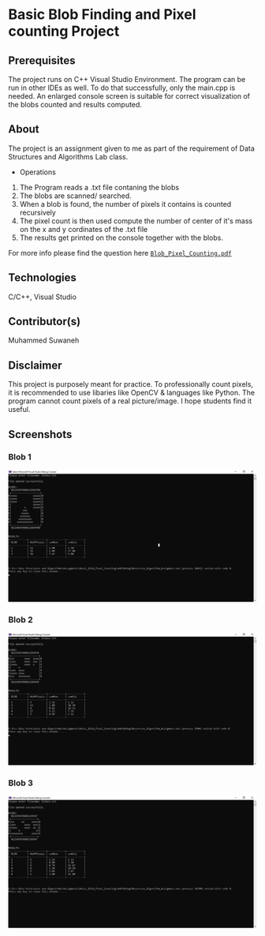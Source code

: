 # Basic Blob Finding and Pixel counting Project 

## Prerequisites 

The project runs on C++ Visual Studio Environment. The program can be run in other IDEs as well.
To do that successfully, only the main.cpp is needed. An enlarged console screen is suitable for correct
visualization of the blobs counted and results computed.

## About 

The project is an assignment given to me as part of the requirement of Data Structures and Algorithms
Lab class.

- Operations 
1. The Program reads a .txt file contaning the blobs
2. The blobs are scanned/ searched.
3. When a blob is found, the number of pixels it contains is counted recursively
4. The pixel count is then used compute the number of center of it's mass on the x and y cordinates of the .txt file
5. The results get printed on the console together with the blobs.

For more info please find the question here [`Blob_Pixel_Counting.pdf`](Problem/Blob_Pixel_Counting.pdf)

## Technologies 

C/C++, Visual Studio 

## Contributor(s)

Muhammed Suwaneh

## Disclaimer 

This project is purposely meant for practice. To professionally count pixels, it is
recommended to use libaries like OpenCV & languages like Python. The program cannot 
count pixels of a real picture/image. I hope students find it useful.

## Screenshots

### Blob 1

![Screenshot](Screenshots/blobs1.png)

### Blob 2

![Screenshot](Screenshots/blobs2.png)

### Blob 3
![Screenshot](Screenshots/blobs3.png)

